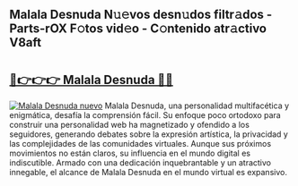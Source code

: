 ## Malala Desnuda N𝚞𝚎vos desn𝚞dos filtr𝚊dos - Parts-rOX F𝚘tos vid𝚎o - C𝚘ntenido atr𝚊ctivo V8aft

# <h2><a href="http://mb80r8.tromn.icu/?c=Malala+Desnuda">🔗👉👉👉 Malala Desnuda 🔗🔗</a></h2>

[![Malala Desnuda nuevo](https://i.imgur.com/pEAQMta.gif)](http://mb80r8.tromn.icu/?c=Malala+Desnuda)
Malala Desnuda, una personalidad multifacética y enigmática, desafía la comprensión fácil. Su enfoque poco ortodoxo para construir una personalidad web ha magnetizado y ofendido a los seguidores, generando debates sobre la expresión artística, la privacidad y las complejidades de las comunidades virtuales. Aunque sus próximos movimientos no están claros, su influencia en el mundo digital es indiscutible. Armado con una dedicación inquebrantable y un atractivo innegable, el alcance de Malala Desnuda en el mundo virtual es expansivo.
